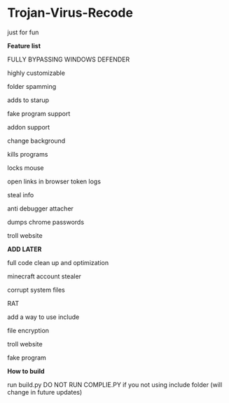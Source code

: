 # Trojan-Virus-Recode

just for fun 

**Feature list**

FULLY BYPASSING WINDOWS DEFENDER

highly customizable

folder spamming

adds to starup

fake program support

addon support

change background

kills programs

locks mouse

open links in browser
token logs

steal info

anti debugger attacher

dumps chrome passwords

troll website



**ADD LATER**

full code clean up and optimization 

minecraft account stealer

corrupt system files

RAT

add a way to use include

file encryption

troll website

fake program






**How to build**

run build.py DO NOT RUN COMPLIE.PY if you not using include folder (will change in future updates)
